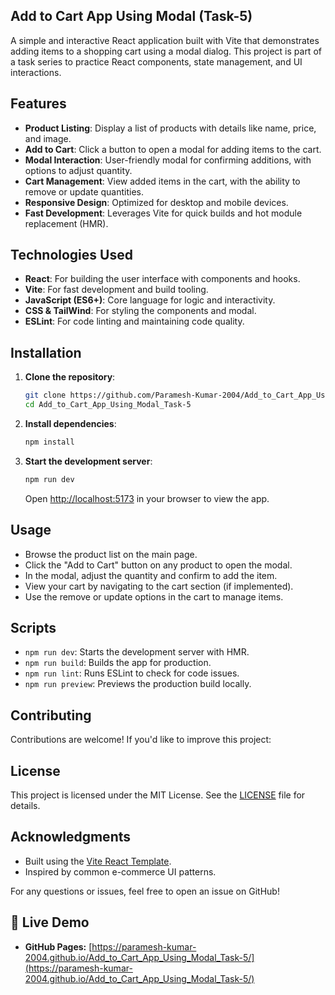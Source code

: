 ## Add to Cart App Using Modal (Task-5)

A simple and interactive React application built with Vite that demonstrates adding items to a shopping cart using a modal dialog. This project is part of a task series to practice React components, state management, and UI interactions.

## Features

- **Product Listing**: Display a list of products with details like name, price, and image.
- **Add to Cart**: Click a button to open a modal for adding items to the cart.
- **Modal Interaction**: User-friendly modal for confirming additions, with options to adjust quantity.
- **Cart Management**: View added items in the cart, with the ability to remove or update quantities.
- **Responsive Design**: Optimized for desktop and mobile devices.
- **Fast Development**: Leverages Vite for quick builds and hot module replacement (HMR).

## Technologies Used

- **React**: For building the user interface with components and hooks.
- **Vite**: For fast development and build tooling.
- **JavaScript (ES6+)**: Core language for logic and interactivity.
- **CSS & TailWind**: For styling the components and modal.
- **ESLint**: For code linting and maintaining code quality.

## Installation

1. **Clone the repository**:

   ```bash
   git clone https://github.com/Paramesh-Kumar-2004/Add_to_Cart_App_Using_Modal_Task-5.git
   cd Add_to_Cart_App_Using_Modal_Task-5
   ```

2. **Install dependencies**:

   ```bash
   npm install
   ```

3. **Start the development server**:
   ```bash
   npm run dev
   ```
   Open [http://localhost:5173](http://localhost:5173) in your browser to view the app.

## Usage

- Browse the product list on the main page.
- Click the "Add to Cart" button on any product to open the modal.
- In the modal, adjust the quantity and confirm to add the item.
- View your cart by navigating to the cart section (if implemented).
- Use the remove or update options in the cart to manage items.

## Scripts

- `npm run dev`: Starts the development server with HMR.
- `npm run build`: Builds the app for production.
- `npm run lint`: Runs ESLint to check for code issues.
- `npm run preview`: Previews the production build locally.

## Contributing

Contributions are welcome! If you'd like to improve this project:

## License

This project is licensed under the MIT License. See the [LICENSE](LICENSE) file for details.

## Acknowledgments

- Built using the [Vite React Template](https://vitejs.dev/guide/).
- Inspired by common e-commerce UI patterns.

For any questions or issues, feel free to open an issue on GitHub!

## 🚀 Live Demo

- **GitHub Pages:** [https://paramesh-kumar-2004.github.io/Add_to_Cart_App_Using_Modal_Task-5/](https://paramesh-kumar-2004.github.io/Add_to_Cart_App_Using_Modal_Task-5/)
